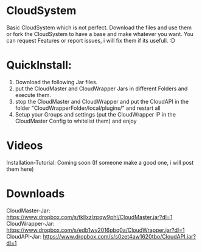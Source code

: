 # CloudSystem
Basic CloudSystem which is not perfect.
Download the files and use them or fork the CloudSystem to have a base and make whatever you want.
You can request Features or report issues, i will fix them if its usefull. :D

# QuickInstall:
1. Download the following Jar files.
2. put the CloudMaster and CloudWrapper Jars in different Folders and execute them.
3. stop the CloudMaster and CloudWrapper and put the CloudAPI in the folder "CloudWrapperFolder/local/plugins/" and restart all
4. Setup your Groups and settings (put the CloudWrapper IP in the CloudMaster Config to whitelist them) and enjoy

# Videos
Installation-Tutorial: Coming soon (If someone make a good one, i will post them here)

# Downloads
CloudMaster-Jar: https://www.dropbox.com/s/tkllxzlzpqw9phl/CloudMaster.jar?dl=1
CloudWrapper-Jar: https://www.dropbox.com/s/edb1wy2016pbq0a/CloudWrapper.jar?dl=1
CloudAPI-Jar: https://www.dropbox.com/s/s0zet4aw1620tbo/CloudAPI.jar?dl=1
